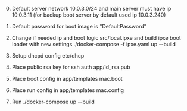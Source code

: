 
0. Default server network 10.0.3.0/24 and main server must have ip 10.0.3.11 (for backup boot server by default used ip 10.0.3.240)
0. Default password for boot image is "DefaultPassword"

1. Change if needed ip and boot logic src/local.ipxe and build ipxe boot loader with new settings ./docker-compose -f ipxe.yaml up --build
2. Setup dhcpd config etc/dhcp
3. Place public rsa key for ssh auth app/id_rsa.pub
4. Place boot config in app/templates mac.boot
5. Place run config in app/templates mac.config
6. Run ./docker-compose up --build
